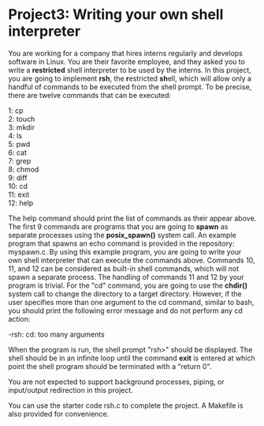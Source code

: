# Project3: Writing your own shell interpreter

You are working for a company that hires interns regularly and develops software in Linux. You are their favorite employee, and they asked you to write a **restricted** shell interpreter to be used by the interns. In this project, you are going to implement **rsh**, the **r**estricted **sh**ell, which will allow only a handful of commands to be executed from the shell prompt. To be precise, there are twelve commands that can be executed:

1: cp  
2: touch  
3: mkdir  
4: ls  
5: pwd  
6: cat  
7: grep  
8: chmod  
9: diff  
10: cd  
11: exit  
12: help  

The help command should print the list of commands as their appear above. The first 9 commands are programs that you are going to **spawn** as separate processes using the **posix_spawn()** system call. An example program that spawns an echo command is provided in the repository: myspawn.c. By using this example program, you are going to write your own shell interpreter that can execute the commands above. Commands 10, 11, and 12 can be considered as built-in shell commands, which will not spawn a separate process. The handling of commands 11 and 12 by your program is trivial. For the "cd" command, you are going to use the **chdir()** system call to change the directory to a target directory. However, if the user specifies more than one argument to the cd command, similar to bash, you should print the following error message and do not perform any cd action:

-rsh: cd: too many arguments

When the program is run, the shell prompt "rsh>" should be displayed. The shell should be in an infinite loop until the command **exit** is entered at which point the shell program should be terminated with a "return 0".

You are not expected to support background processes, piping, or input/output redirection in this project.

You can use the starter code rsh.c to complete the project. A Makefile is also provided for convenience.

